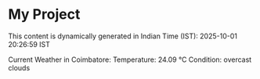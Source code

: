 # My Project

This content is dynamically generated in Indian Time (IST): 2025-10-01 20:26:59 IST


Current Weather in Coimbatore:
Temperature: 24.09 °C
Condition: overcast clouds
